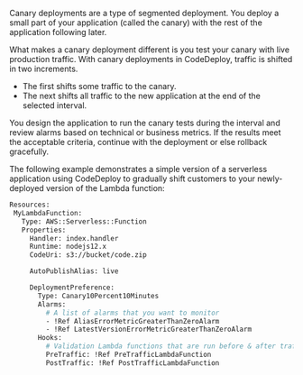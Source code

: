 Canary deployments are a type of segmented deployment. You deploy a small part of your application (called the canary) with the rest of the application following later. 

What makes a canary deployment different is you test your canary with live production traffic. With canary deployments in CodeDeploy, traffic is shifted in two increments. 
- The first shifts some traffic to the canary.
- The next shifts all traffic to the new application at the end of the selected interval.

You design the application to run the canary tests during the interval and review alarms based on technical or business metrics. If the results meet the acceptable criteria, continue with the deployment or else rollback gracefully.

The following example demonstrates a simple version of a serverless application using CodeDeploy to gradually shift customers to your newly-deployed version of the Lambda function:

```sh
Resources:
 MyLambdaFunction:
   Type: AWS::Serverless::Function
   Properties:
     Handler: index.handler
     Runtime: nodejs12.x
     CodeUri: s3://bucket/code.zip

     AutoPublishAlias: live

     DeploymentPreference:
       Type: Canary10Percent10Minutes 
       Alarms:
         # A list of alarms that you want to monitor
         - !Ref AliasErrorMetricGreaterThanZeroAlarm
         - !Ref LatestVersionErrorMetricGreaterThanZeroAlarm
       Hooks:
         # Validation Lambda functions that are run before & after traffic shifting
         PreTraffic: !Ref PreTrafficLambdaFunction
         PostTraffic: !Ref PostTrafficLambdaFunction
```

